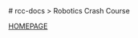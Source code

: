 <base target="_blank">
# rcc-docs
> Robotics Crash Course

[HOMEPAGE](https://robotics-crash-course.github.io/rccdocs.github.io/)






